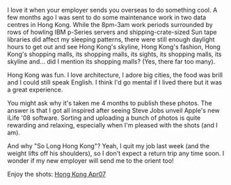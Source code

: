 <!--
.. title: So Long Hong Kong
.. slug: 20070815so-long-hong-kong
.. date: 2007/08/15 22:30:13
.. spellcheck_exceptions: 
.. tags: Photography, Travel
.. link: 
.. description: 
-->


I love it when your employer sends you overseas to do something cool. A few months ago I was sent to do some maintenance work in two data centres in Hong Kong. While the 8pm-3am work periods surrounded by rows of howling IBM p-Series servers and shipping-crate-sized Sun tape libraries did affect my sleeping patterns, there were still enough daylight hours to get out and see Hong Kong's skyline, Hong Kong's fashion, Hong Kong's shopping malls, its shopping malls, its sights, its shopping malls, its skyline and... did I mention its shopping malls? (Yes, there far too many).

Hong Kong was fun. I love architecture, I adore big cities, the food was brill and I could still speak English. I think I'd go mental if I lived there but it was a great experience.

You might ask why it's taken me 4 months to publish these photos. The answer is that I got all inspired after seeing Steve Jobs unveil Apple's new iLife '08 software. Sorting and uploading a bunch of photos is quite rewarding and relaxing, especially when I'm pleased with the shots (and I am).

And why "So Long Hong Kong"? Yeah, I quit my job last week (and the weight lifts off his shoulders), so I don't expect a return trip any time soon. I wonder if my new employer will send me to the orient too!

Enjoy the shots: [Hong Kong Apr07](http://www.flickr.com/photos/edwin_steele/sets/72157632559340831/)

